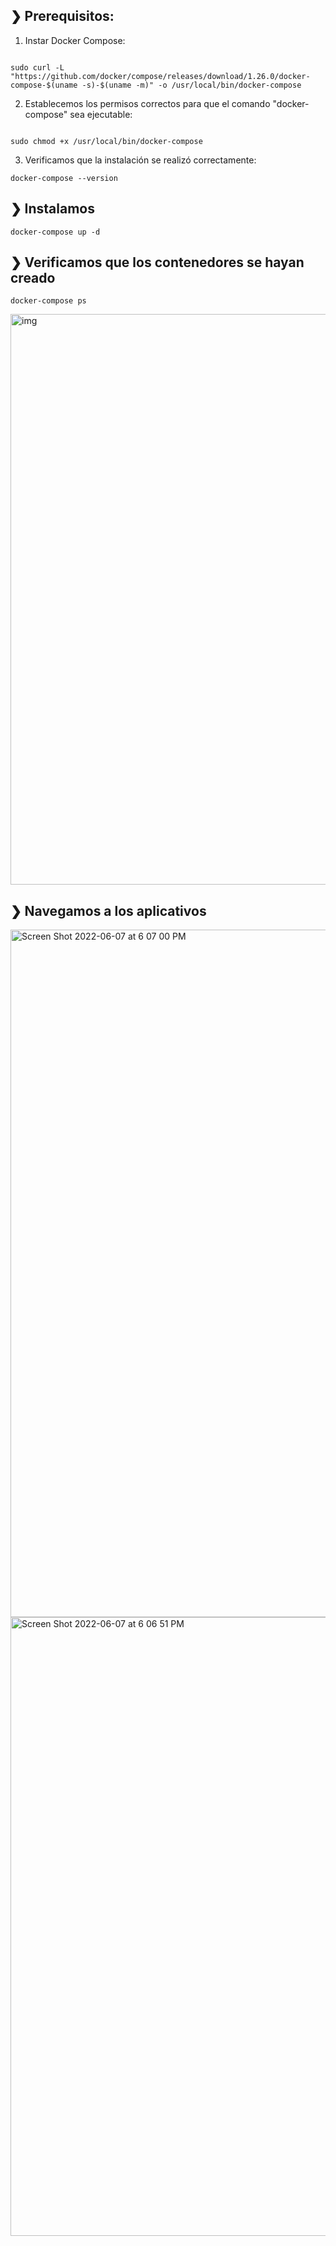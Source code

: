 ## ❯ Prerequisitos:

1. Instar Docker Compose:

```

sudo curl -L "https://github.com/docker/compose/releases/download/1.26.0/docker-compose-$(uname -s)-$(uname -m)" -o /usr/local/bin/docker-compose

```

2. Establecemos los permisos correctos para que el comando "docker-compose" sea ejecutable:

```

sudo chmod +x /usr/local/bin/docker-compose

```

3. Verificamos que la instalación se realizó correctamente:

```
docker-compose --version

```

## ❯ Instalamos

```
docker-compose up -d
```

## ❯ Verificamos que los contenedores se hayan creado

```
docker-compose ps
```
<img width="913" alt="img" src="https://user-images.githubusercontent.com/1218979/172497026-27923303-90dc-41f3-a8b4-e63c9018395e.png">


## ❯ Navegamos a los aplicativos

<img width="1100" alt="Screen Shot 2022-06-07 at 6 07 00 PM" src="https://user-images.githubusercontent.com/1218979/172497823-45857b42-db0f-4280-b5e9-a6bdd788632c.png">


<img width="990" alt="Screen Shot 2022-06-07 at 6 06 51 PM" src="https://user-images.githubusercontent.com/1218979/172497882-d22c046b-f9f4-46cb-8417-0581b85dffb7.png">
